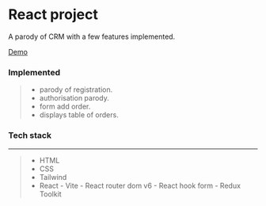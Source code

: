 # React project

A parody of CRM with a few features implemented.

[Demo](https://paradox1390.github.io/weather/)

### Implemented

> - parody of registration.
> - authorisation parody.
> - form add order.
> - displays table of orders.

### Tech stack

---

> - HTML
> - CSS
> - Tailwind
> - React
    - Vite
    - React router dom v6
    - React hook form
    - Redux Toolkit
